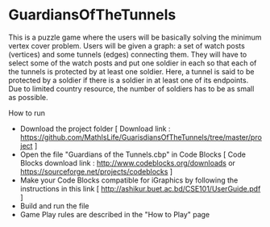 # GuardiansOfTheTunnels
This is a puzzle game where the users will be basically solving the minimum vertex cover problem. Users will be given a graph: a set of watch posts (vertices) and some  tunnels (edges) connecting them. They will have to select some of the watch posts and put one soldier in each so that each of the tunnels is protected by at least one soldier. Here, a tunnel is said to be protected by a soldier if there is a soldier in at least one of its endpoints. Due to limited country resource, the number of soldiers has to be as small as possible.

How to run 
* Download the project folder 
[ Download link : https://github.com/MathIsLife/GuarisdiansOfTheTunnels/tree/master/project ]
* Open the file "Guardians of the Tunnels.cbp" in Code Blocks
[ Code Blocks download link : http://www.codeblocks.org/downloads or https://sourceforge.net/projects/codeblocks ]
* Make your Code Blocks compatible for iGraphics by following the instructions in this link
  [ http://ashikur.buet.ac.bd/CSE101/UserGuide.pdf ]
* Build and run the file
* Game Play rules are described in the "How to Play" page
